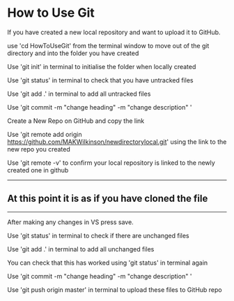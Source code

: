 # How to Use Git

If you have created a new local repository and want to upload it to GitHub.

use 'cd HowToUseGit' from the terminal window to move out of the git directory and into the folder you have created

Use 'git init' in terminal to initialise the folder when locally created

Use  'git status' in terminal to check that you have untracked files

Use 'git add .' in terminal to add all untracked files

Use 'git commit -m "change heading" -m "change description" '

Create a New Repo on GitHub and copy the link

Use 'git remote add origin https://github.com/MAKWilkinson/newdirectorylocal.git' using the link to the new repo you created

Use 'git remote -v' to confirm your local repository is linked to the newly created one in github

-------------------------------------------

## At this point it is as if you have cloned the file 

-------------------------------------------

After making any changes in VS press save.

Use 'git status' in terminal to check if there are unchanged files

Use 'git add .' in terminal to add all unchanged files

You can check that this has worked using 'git status' in terminal again 

Use 'git commit -m "change heading" -m "change description" '

Use 'git push origin master' in terminal to upload these files to GitHub repo

